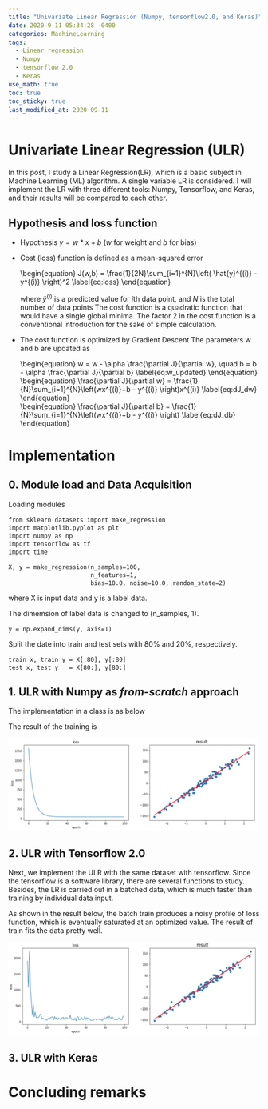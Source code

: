 ```yaml
---
title: "Univariate Linear Regression (Numpy, tensorflow2.0, and Keras)"
date: 2020-9-11 05:34:28 -0400
categories: MachineLearning
tags:
  - Linear regression 
  - Numpy
  - tensorflow 2.0
  - Keras 
use_math: true
toc: true
toc_sticky: true
last_modified_at: 2020-09-11
---
```


# Univariate Linear Regression (ULR) 

In this post, I study a Linear Regression(LR), which is a basic subject in Machine Learning (ML) algorithm. A single variable LR is considered. I will implement the LR with three different tools: Numpy, Tensorflow, and Keras, and their results will be compared to each other. 

## Hypothesis and loss function 

* Hypothesis 
    $y = w*x + b$ ($w$ for weight and $b$ for bias)
    
* Cost (loss) function is defined as a mean-squared error 

    \begin{equation} 
    J(w,b) = \frac{1}{2N}\sum_{i=1}^{N}\left( \hat{y}^{(i)} - y^{(i)} \right)^2 
    \label{eq:loss}
    \end{equation}
    
    where $\hat{y}^{(i)}$ is a predicted value for $i$th data point, and $N$ is the total number of data points
     The cost function is a quadratic function that would have a single global minima. 
    The factor 2 in the cost function is a conventional introduction for the sake of simple calculation. 
    
    
* The cost function is optimized by Gradient Descent
    The parameters w and b are updated as 
     
    \begin{equation} 
        w = w - \alpha \frac{\partial J}{\partial w}, \quad b = b - \alpha \frac{\partial J}{\partial b}
        \label{eq:w_updated}
    \end{equation}     
    \begin{equation} 
       \frac{\partial J}{\partial w} = \frac{1}{N}\sum_{i=1}^{N}\left(wx^{(i)}+b - y^{(i)} \right)x^{(i)}
       \label{eq:dJ_dw}
    \end{equation}     
    \begin{equation} 
       \frac{\partial J}{\partial b} = \frac{1}{N}\sum_{i=1}^{N}\left(wx^{(i)}+b - y^{(i)} \right)
       \label{eq:dJ_db}       
    \end{equation}     



# Implementation 

## 0. Module load and Data Acquisition 

Loading modules 
```
from sklearn.datasets import make_regression
import matplotlib.pyplot as plt
import numpy as np
import tensorflow as tf
import time
```

```
X, y = make_regression(n_samples=100, 
                       n_features=1, 
                       bias=10.0, noise=10.0, random_state=2)
```                       
where X is input data and y is a label data. 

The dimemsion of label data is changed to (n_samples, 1). 
```
y = np.expand_dims(y, axis=1)
```


Split the date into train and test sets with 80% and 20%, respectively. 

```
train_x, train_y = X[:80], y[:80]
test_x, test_y   = X[80:], y[80:]
```

## 1. ULR with Numpy as ***from-scratch*** approach

The implementation in a class is as below 

<script src="https://gist.github.com/gimoonnam/6c7afda5e27ea883a1e54f9b3f4775ce.js"></script>

The result of the training is 

<img src="/assets/images/result_ULR_numpy.png" width="800px" >



## 2. ULR with Tensorflow 2.0 

Next, we implement the ULR with the same dataset with tensorflow. Since the tensorflow is a software library, there are several functions to study. Besides, the LR is carried out in a batched data, which is much faster than training by individual data input. 

<script src="https://gist.github.com/gimoonnam/b08e8d3d6987d6b81ade25e44f3601db.js"></script>


As shown in the result below, the batch train produces a noisy profile of loss function, which is eventually saturated at an optimized value. The result of train fits the data pretty well. 

<img src="/assets/images/result_ULR_TF.png" width="800px" >



## 3. ULR with Keras 

<script src="https://gist.github.com/gimoonnam/6fa1ded9a20fff781188119652bc87c4.js"></script>

<script src="https://gist.github.com/gimoonnam/de16ed4d9564536650ff70686a7db476.js"></script>




# Concluding remarks











